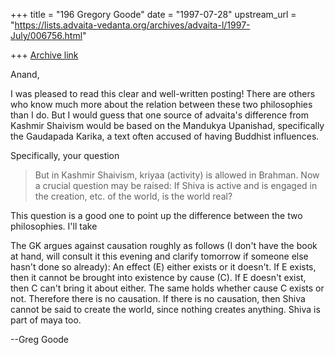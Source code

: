 +++
title = "196 Gregory Goode"
date = "1997-07-28"
upstream_url = "https://lists.advaita-vedanta.org/archives/advaita-l/1997-July/006756.html"

+++
[Archive link](https://lists.advaita-vedanta.org/archives/advaita-l/1997-July/006756.html)

Anand,

I was pleased to read this clear and well-written posting!  There are
others who know much more about the relation between these two philosophies
than I do.  But I would guess that one source of advaita's difference from
Kashmir Shaivism would be based on the Mandukya Upanishad, specifically the
Gaudapada Karika, a text often accused of having Buddhist influences.

Specifically, your question

>  But in Kashmir Shaivism, kriyaa (activity) is allowed in Brahman. Now a
>  crucial question may be raised: If Shiva is active and is engaged in the
>  creation, etc. of the world, is the world real?

This question is a good one to point up the difference between the two
philosophies.  I'll take

The GK argues against causation roughly as follows (I don't have the book
at hand, will consult it this evening and clarify tomorrow if someone else
hasn't done so already):  An effect (E) either exists or it doesn't.  If E
exists, then it cannot be brought into existence by cause (C).  If E
doesn't exist, then C can't bring it about either.  The same holds whether
cause C exists or not.  Therefore there is no causation.  If there is no
causation, then Shiva cannot be said to create the world, since nothing
creates anything.  Shiva is part of maya too.

--Greg Goode

